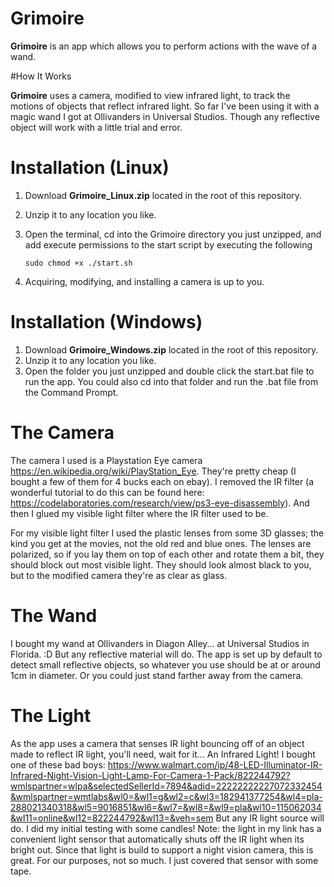 # Grimoire

**Grimoire** is an app which allows you to perform actions with the wave of a wand.

#How It Works

**Grimoire** uses a camera, modified to view infrared light, to track the motions of objects that reflect infrared light. So far I've been using it with a magic wand I got at Ollivanders in Universal Studios. Though any reflective object will work with a little trial and error.

# Installation (Linux)

1) Download **Grimoire_Linux.zip** located in the root of this repository.
2) Unzip it to any location you like.
3) Open the terminal, cd into the Grimoire directory you just unzipped,  and add execute permissions to the start
script by executing the following

    ```sudo chmod +x ./start.sh```
    
4) Acquiring, modifying, and installing a camera is up to you.

# Installation (Windows)

1) Download **Grimoire_Windows.zip** located in the root of this repository.
2) Unzip it to any location you like.
3) Open the folder you just unzipped and double click the start.bat file to run the app. You could also cd into that
folder and run the .bat file from the Command Prompt.

# The Camera

The camera I used is a Playstation Eye camera https://en.wikipedia.org/wiki/PlayStation_Eye. They're pretty cheap
(I bought a few of them for 4 bucks each on ebay). I removed the IR filter (a wonderful tutorial to do this can be found
here: https://codelaboratories.com/research/view/ps3-eye-disassembly). And then I glued my visible light filter where the
IR filter used to be.

For my visible light filter I used the plastic lenses from some 3D glasses; the kind you get at the movies, not the old red
and blue ones. The lenses are polarized, so if you lay them on top of each other and rotate them a bit, they should block
out most visible light. They should look almost black to you, but to the modified camera they're as clear as glass.

# The Wand

I bought my wand at Ollivanders in Diagon Alley... at Universal Studios in Florida. :D But any reflective material will do.
The app is set up by default to detect small reflective objects, so whatever you use should be at or around 1cm in
 diameter. Or you could just stand farther away from the camera.

# The Light

As the app uses a camera that senses IR light bouncing off of an object made to reflect IR light, you'll need, wait for
it... An Infrared Light! I bought one of these bad boys: https://www.walmart.com/ip/48-LED-Illuminator-IR-Infrared-Night-Vision-Light-Lamp-For-Camera-1-Pack/822244792?wmlspartner=wlpa&selectedSellerId=7894&adid=22222222227072332454&wmlspartner=wmtlabs&wl0=&wl1=g&wl2=c&wl3=182941377254&wl4=pla-288021340318&wl5=9016851&wl6=&wl7=&wl8=&wl9=pla&wl10=115062034&wl11=online&wl12=822244792&wl13=&veh=sem
But any IR light source will do. I did my initial testing with some candles! Note: the light in my link has a convenient
light sensor that automatically shuts off the IR light when its bright out. Since that light is build to support a
night vision camera, this is great. For our purposes, not so much. I just covered that sensor with some tape.
